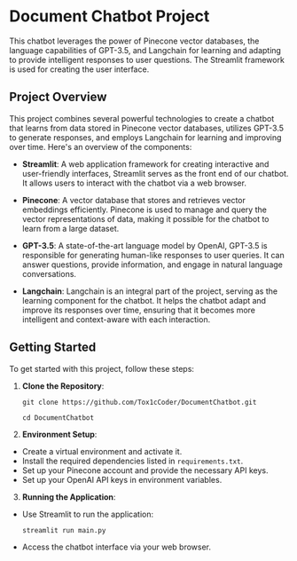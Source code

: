 # Document Chatbot Project

This chatbot leverages the power of Pinecone vector databases, the language capabilities of GPT-3.5, and Langchain for learning and adapting to provide intelligent responses to user questions. The Streamlit framework is used for creating the user interface.

## Project Overview

This project combines several powerful technologies to create a chatbot that learns from data stored in Pinecone vector databases, utilizes GPT-3.5 to generate responses, and employs Langchain for learning and improving over time. Here's an overview of the components:

- **Streamlit**: A web application framework for creating interactive and user-friendly interfaces, Streamlit serves as the front end of our chatbot. It allows users to interact with the chatbot via a web browser.

- **Pinecone**: A vector database that stores and retrieves vector embeddings efficiently. Pinecone is used to manage and query the vector representations of data, making it possible for the chatbot to learn from a large dataset.

- **GPT-3.5**: A state-of-the-art language model by OpenAI, GPT-3.5 is responsible for generating human-like responses to user queries. It can answer questions, provide information, and engage in natural language conversations.

- **Langchain**: Langchain is an integral part of the project, serving as the learning component for the chatbot. It helps the chatbot adapt and improve its responses over time, ensuring that it becomes more intelligent and context-aware with each interaction.

## Getting Started

To get started with this project, follow these steps:

1. **Clone the Repository**:

    `git clone https://github.com/Tox1cCoder/DocumentChatbot.git`

    `cd DocumentChatbot`

2. **Environment Setup**:
- Create a virtual environment and activate it.
- Install the required dependencies listed in `requirements.txt`.
- Set up your Pinecone account and provide the necessary API keys.
- Set up your OpenAI API keys in environment variables.

3. **Running the Application**:
- Use Streamlit to run the application:
  ```
  streamlit run main.py
  ```
- Access the chatbot interface via your web browser.
